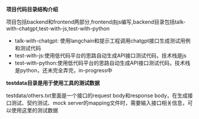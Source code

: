 **项目代码目录结构介绍**  

项目包括backend和frontend两部分,frontend由js编写,backend目录包括talk-with-chatgpt,test-with-js,test-with-python  

* talk-with-chatgpt: 使用langchain和提示工程调用chatgpt接口生成测试用例和测试代码
* test-with-js:使用低代码平台的思路自动生成API接口测试代码，技术栈是js
* test-with-python:使用低代码平台的思路自动生成API接口测试代码，技术栈是python，还未完全弄完，in-progress中

**testdata目录是用于使用工具的测试数据**  

testdata/others.txt里面是一个接口的request body和response body，在生成接口测试、契约测试、mock server的mapping文件时，需要输入接口相关信息，可以使用这里的测试数据
